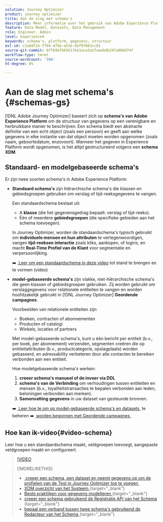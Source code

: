 ```yaml
---
solution: Journey Optimizer
product: journey optimizer
title: Aan de slag met schema's
description: Meer informatie over het gebruik van Adobe Experience Platform-schema's in Adobe Journey Optimizer
feature: Data Model, Datasets, Data Management
role: Engineer, Admin
level: Experienced
keywords: schema's, platform, gegevens, structuur
exl-id: c2a8df2e-ff94-4f9a-a53e-bbf9f663cc81
source-git-commit: 6f7b9bfb65617ee1ace3a2faaebdb24fa068d74f
workflow-type: tm+mt
source-wordcount: '394'
ht-degree: 0%

---
```


# Aan de slag met schema&#39;s {#schemas-gs}

[!DNL Adobe Journey Optimizer] baseert zich op **schema&#39;s van Adobe Experience Platform** om de structuur van gegevens op een verenigbare en herbruikbare manier te beschrijven. Een schema biedt een abstracte definitie van een echt object (zoals een persoon) en geeft aan welke gegevens in elke instantie van dat object moeten worden opgenomen (zoals naam, geboortedatum, enzovoort). Wanneer het gegeven in Experience Platform wordt opgenomen, is het altijd gestructureerd volgens een **schema XDM**.

## Standaard- en modelgebaseerde schema&#39;s

Er zijn twee soorten schema&#39;s in Adobe Experience Platform:

* **Standaard schema&#39;s** zijn hiërarchische schema&#39;s die klassen en gebiedsgroepen gebruiken om verslag of tijd-reeksgegevens te vangen.

  Een standaardschema bestaat uit:

   * A **klasse** (die het gegevensgedrag bepaalt: verslag of tijd-reeks).
   * Één of meerdere **gebiedsgroepen** (die specifieke gebieden aan het schema toevoegen).

  In Journey Optimizer, worden de standaardschema&#39;s typisch gebruikt om **individuele mensen en hun attributen** te vertegenwoordigen, vangen **tijd-reeksen interactie** zoals kliks, aankopen, of logins, en macht **Real-Time Profiel van de Klant** voor segmentatie en verpersoonlijking.

  ➡️ [&#x200B; Leer om een standaardschema in deze video &#x200B;](#video-schema) tot stand te brengen en te vormen (video)

* **model-gebaseerde schema&#39;s** zijn vlakke, niet-hiërarchische schema&#39;s die geen klassen of gebiedsgroepen gebruiken. Zij worden gebruikt om verslaggegevens voor relationele entiteiten te vangen en worden hoofdzakelijk gebruikt in [!DNL Journey Optimizer] **Geordende campagnes**.

  Voorbeelden van relationele entiteiten zijn:
   * Boeken, contracten of abonnementen
   * Producten of catalogi
   * Winkels, locaties of partners

  Met model-gebaseerde schema&#39;s, kunt u één bericht per entiteit (b.v., per boek, per abonnement) verzenden, segmenten creëren die op entiteitattributen (b.v., productcategorie, opslagplaats) worden gebaseerd, en adressability verbeteren door alle contacten te bereiken verbonden aan een entiteit.

  Hoe modelgebaseerde schema&#39;s werken:

   1. **creeer schema&#39;s manueel of de invoer via DDL**
   1. **schema&#39;s van de Verbinding** om verhoudingen tussen entiteiten en mensen (b.v., loyaliteitstransacties te bepalen verbonden aan leden, beloningen verbonden aan merken).
   1. **Samenvatting gegevens** in uw dataset van gesteunde bronnen.

  ➡️ [&#x200B; Leer hoe te om op model-gebaseerde schema&#39;s en datasets &#x200B;](../orchestrated/gs-schemas.md) te beheren
➡️ [&#x200B; worden begonnen met Geordende campagnes &#x200B;](../orchestrated/gs-schemas.md)

## Hoe kan ik-video{#video-schema}

Leer hoe u een standaardschema maakt, veldgroepen toevoegt, aangepaste veldgroepen maakt en configureert.

>[!VIDEO](https://video.tv.adobe.com/v/334461?quality=12)

>[!MORELIKETHIS]
>
>* [&#x200B; creeer een schema, een dataset en neemt gegevens op om de profielen van de Test in Journey Optimizer toe te voegen &#x200B;](../audience/creating-test-profiles.md)
>* [&#x200B; XDM overzicht van het Systeem &#x200B;](https://experienceleague.adobe.com/docs/experience-platform/xdm/home.html?lang=nl){target="_blank"}
>* [&#x200B; Beste praktijken voor gegevens modelleren &#x200B;](https://experienceleague.adobe.com/docs/experience-platform/xdm/schema/best-practices.html){target="_blank"}
>* [&#x200B; creeer een schema gebruikend de Registratie API van het Schema &#x200B;](https://experienceleague.adobe.com/docs/experience-platform/xdm/tutorials/create-schema-api.html){target="_blank"}
>* [&#x200B; bepaal een verband tussen twee schema&#39;s gebruikend de Redacteur van het Schema &#x200B;](https://experienceleague.adobe.com/docs/experience-platform/xdm/tutorials/relationship-ui.html){target="_blank"}
